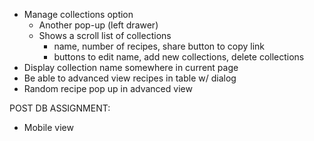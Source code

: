 - Manage collections option
  - Another pop-up (left drawer)
  - Shows a scroll list of collections
    - name, number of recipes, share button to copy link
    - buttons to edit name, add new collections, delete collections
- Display collection name somewhere in current page
- Be able to advanced view recipes in table w/ dialog
- Random recipe pop up in advanced view

POST DB ASSIGNMENT:
- Mobile view